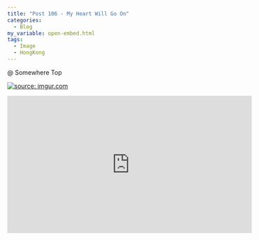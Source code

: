 ```yaml
---
title: "Post 106 - My Heart Will Go On"
categories:
  - Blog
my_variable: open-embed.html
tags:
  - Image
  - HongKong
---
```


@ Somewhere Top

<a href="https://imgur.com/XzzZRxB"><img src="https://i.imgur.com/XzzZRxB.jpg" title="source: imgur.com" /></a>

<iframe width="560" height="315" src="https://www.youtube.com/embed/3gK_2XdjOdY" title="YouTube video player" frameborder="0" allow="accelerometer; autoplay; clipboard-write; encrypted-media; gyroscope; picture-in-picture" allowfullscreen></iframe>

<script src="https://utteranc.es/client.js"
        repo="serendipityinlife/serendipityinlife.github.io"
        issue-term="pathname"
        theme="github-light"
        crossorigin="anonymous"
        async>
</script>
